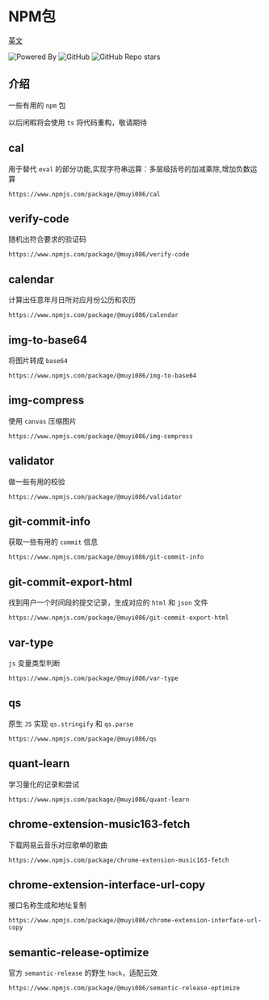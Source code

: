 # NPM包

[英文](./README.md '英文')

![Powered By](https://img.shields.io/badge/Author-MuYi086-yellow) ![GitHub](https://img.shields.io/github/license/MuYi086/npm_package) ![GitHub Repo stars](https://img.shields.io/github/stars/MuYi086/npm_package?style=social)

## 介绍
一些有用的 `npm` 包

以后闲暇将会使用 `ts` 将代码重构，敬请期待

## cal
用于替代 `eval` 的部分功能,实现字符串运算：多层级括号的加减乘除,增加负数运算
```
https://www.npmjs.com/package/@muyi086/cal
```

## verify-code
随机出符合要求的验证码
```
https://www.npmjs.com/package/@muyi086/verify-code
```

## calendar
计算出任意年月日所对应月份公历和农历
```
https://www.npmjs.com/package/@muyi086/calendar
```

## img-to-base64
将图片转成 `base64`
```
https://www.npmjs.com/package/@muyi086/img-to-base64
```

## img-compress
使用 `canvas` 压缩图片
```
https://www.npmjs.com/package/@muyi086/img-compress
```

## validator
做一些有用的校验
```
https://www.npmjs.com/package/@muyi086/validator
```

## git-commit-info
获取一些有用的 `commit` 信息
```
https://www.npmjs.com/package/@muyi086/git-commit-info
```

## git-commit-export-html
找到用户一个时间段的提交记录，生成对应的 `html` 和 `json` 文件
```
https://www.npmjs.com/package/@muyi086/git-commit-export-html
```

## var-type
`js` 变量类型判断
```
https://www.npmjs.com/package/@muyi086/var-type
```

## qs
原生 `JS` 实现 `qs.stringify` 和 `qs.parse`
```
https://www.npmjs.com/package/@muyi086/qs
```

## quant-learn
学习量化的记录和尝试
```
https://www.npmjs.com/package/@muyi086/quant-learn
```

## chrome-extension-music163-fetch
下载网易云音乐对应歌单的歌曲
```
https://www.npmjs.com/package/chrome-extension-music163-fetch
```

## chrome-extension-interface-url-copy
接口名称生成和地址复制
```
https://www.npmjs.com/package/@muyi086/chrome-extension-interface-url-copy
```

## semantic-release-optimize
官方 `semantic-release` 的野生 `hack`，适配云效
```
https://www.npmjs.com/package/@muyi086/semantic-release-optimize
```
